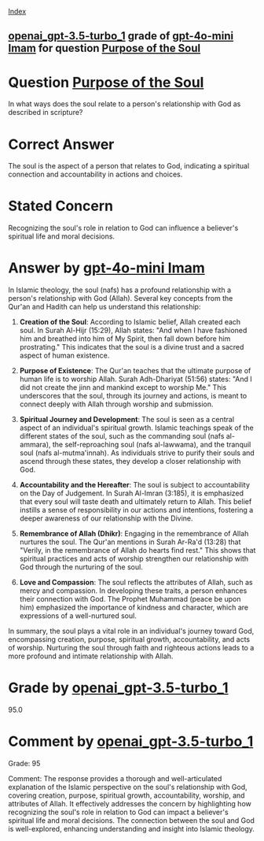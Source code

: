 
[Index](../../../../index.md)
## [openai_gpt-3.5-turbo_1](../../../grading_models/openai_gpt-3.5-turbo_1.md) grade of [gpt-4o-mini Imam](../../../answering_models/gpt-4o-mini_Imam.md) for question [Purpose of the Soul](../../../questions/Purpose_of_the_Soul.md)

# Question [Purpose of the Soul](../../../questions/Purpose_of_the_Soul.md)
In what ways does the soul relate to a person's relationship with God as described in scripture?

# Correct Answer
The soul is the aspect of a person that relates to God, indicating a spiritual connection and accountability in actions and choices.

# Stated Concern
Recognizing the soul's role in relation to God can influence a believer's spiritual life and moral decisions.

# Answer by [gpt-4o-mini Imam](../../../answering_models/gpt-4o-mini_Imam.md)
In Islamic theology, the soul (nafs) has a profound relationship with a person's relationship with God (Allah). Several key concepts from the Qur'an and Hadith can help us understand this relationship:

1. **Creation of the Soul**: According to Islamic belief, Allah created each soul. In Surah Al-Hijr (15:29), Allah states: "And when I have fashioned him and breathed into him of My Spirit, then fall down before him prostrating." This indicates that the soul is a divine trust and a sacred aspect of human existence.

2. **Purpose of Existence**: The Qur'an teaches that the ultimate purpose of human life is to worship Allah. Surah Adh-Dhariyat (51:56) states: "And I did not create the jinn and mankind except to worship Me." This underscores that the soul, through its journey and actions, is meant to connect deeply with Allah through worship and submission.

3. **Spiritual Journey and Development**: The soul is seen as a central aspect of an individual's spiritual growth. Islamic teachings speak of the different states of the soul, such as the commanding soul (nafs al-ammara), the self-reproaching soul (nafs al-lawwama), and the tranquil soul (nafs al-mutma'innah). As individuals strive to purify their souls and ascend through these states, they develop a closer relationship with God.

4. **Accountability and the Hereafter**: The soul is subject to accountability on the Day of Judgement. In Surah Al-Imran (3:185), it is emphasized that every soul will taste death and ultimately return to Allah. This belief instills a sense of responsibility in our actions and intentions, fostering a deeper awareness of our relationship with the Divine.

5. **Remembrance of Allah (Dhikr)**: Engaging in the remembrance of Allah nurtures the soul. The Qur'an mentions in Surah Ar-Ra'd (13:28) that "Verily, in the remembrance of Allah do hearts find rest." This shows that spiritual practices and acts of worship strengthen our relationship with God through the nurturing of the soul.

6. **Love and Compassion**: The soul reflects the attributes of Allah, such as mercy and compassion. In developing these traits, a person enhances their connection with God. The Prophet Muhammad (peace be upon him) emphasized the importance of kindness and character, which are expressions of a well-nurtured soul.

In summary, the soul plays a vital role in an individual's journey toward God, encompassing creation, purpose, spiritual growth, accountability, and acts of worship. Nurturing the soul through faith and righteous actions leads to a more profound and intimate relationship with Allah.

# Grade by [openai_gpt-3.5-turbo_1](../../../grading_models/openai_gpt-3.5-turbo_1.md)
95.0

# Comment by [openai_gpt-3.5-turbo_1](../../../grading_models/openai_gpt-3.5-turbo_1.md)
Grade: 95

Comment: The response provides a thorough and well-articulated explanation of the Islamic perspective on the soul's relationship with God, covering creation, purpose, spiritual growth, accountability, worship, and attributes of Allah. It effectively addresses the concern by highlighting how recognizing the soul's role in relation to God can impact a believer's spiritual life and moral decisions. The connection between the soul and God is well-explored, enhancing understanding and insight into Islamic theology.
